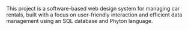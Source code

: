 This project is a software-based web design system for managing car rentals, built with a focus on user-friendly interaction and efficient data management using an SQL database and Phyton language.
